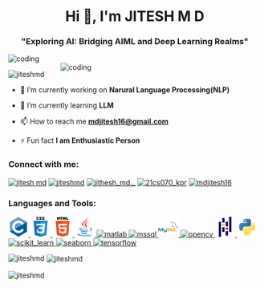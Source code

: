 <h1 align="center">Hi 👋, I'm JITESH M D</h1>

<h3 align="center">"Exploring AI: Bridging AIML and Deep Learning Realms"</h3>

<div class="image-container">
  <img align="right" alt="coding" width="950" src="https://cdn.pixabay.com/photo/2023/08/24/19/15/ai-generated-8211433_1280.png">
</div>

<div style="clear: both;"></div> <!-- Clear the float to ensure the next element doesn't float -->
<div class="image-container">
  <img align="right" alt="coding" width="400" src="https://tremhost.com/blog/wp-content/uploads/2023/05/istockphoto-1364859722-170667a.jpeg">
</div>
<p align="left"> <img src="https://komarev.com/ghpvc/?username=jiteshmd&label=Profile%20views&color=0e75b6&style=flat" alt="jiteshmd" /> </p>

- 🔭 I’m currently working on **Narural Language Processing(NLP)**

- 🌱 I’m currently learning **LLM**

- 📫 How to reach me **mdjitesh16@gmail.com**

- ⚡ Fun fact **I am Enthusiastic Person**

<h3 align="left">Connect with me:</h3>
<p align="left">
<a href="https://linkedin.com/in/jitesh md" target="blank"><img align="center" src="https://raw.githubusercontent.com/rahuldkjain/github-profile-readme-generator/master/src/images/icons/Social/linked-in-alt.svg" alt="jitesh md" height="30" width="40" /></a>
<a href="https://kaggle.com/jiteshmd" target="blank"><img align="center" src="https://raw.githubusercontent.com/rahuldkjain/github-profile-readme-generator/master/src/images/icons/Social/kaggle.svg" alt="jiteshmd" height="30" width="40" /></a>
<a href="https://instagram.com/jithesh_md._" target="blank"><img align="center" src="https://raw.githubusercontent.com/rahuldkjain/github-profile-readme-generator/master/src/images/icons/Social/instagram.svg" alt="jithesh_md._" height="30" width="40" /></a>
<a href="https://www.hackerrank.com/21cs070_kpr" target="blank"><img align="center" src="https://raw.githubusercontent.com/rahuldkjain/github-profile-readme-generator/master/src/images/icons/Social/hackerrank.svg" alt="21cs070_kpr" height="30" width="40" /></a>
<a href="https://www.leetcode.com/mdjitesh16" target="blank"><img align="center" src="https://raw.githubusercontent.com/rahuldkjain/github-profile-readme-generator/master/src/images/icons/Social/leet-code.svg" alt="mdjitesh16" height="30" width="40" /></a>
</p>

<h3 align="left">Languages and Tools:</h3>
<p align="left"> <a href="https://www.cprogramming.com/" target="_blank" rel="noreferrer"> <img src="https://raw.githubusercontent.com/devicons/devicon/master/icons/c/c-original.svg" alt="c" width="40" height="40"/> </a> <a href="https://www.w3schools.com/css/" target="_blank" rel="noreferrer"> <img src="https://raw.githubusercontent.com/devicons/devicon/master/icons/css3/css3-original-wordmark.svg" alt="css3" width="40" height="40"/> </a> <a href="https://www.w3.org/html/" target="_blank" rel="noreferrer"> <img src="https://raw.githubusercontent.com/devicons/devicon/master/icons/html5/html5-original-wordmark.svg" alt="html5" width="40" height="40"/> </a> <a href="https://www.java.com" target="_blank" rel="noreferrer"> <img src="https://raw.githubusercontent.com/devicons/devicon/master/icons/java/java-original.svg" alt="java" width="40" height="40"/> </a> <a href="https://www.mathworks.com/" target="_blank" rel="noreferrer"> <img src="https://upload.wikimedia.org/wikipedia/commons/2/21/Matlab_Logo.png" alt="matlab" width="40" height="40"/> </a> <a href="https://www.microsoft.com/en-us/sql-server" target="_blank" rel="noreferrer"> <img src="https://www.svgrepo.com/show/303229/microsoft-sql-server-logo.svg" alt="mssql" width="40" height="40"/> </a> <a href="https://www.mysql.com/" target="_blank" rel="noreferrer"> <img src="https://raw.githubusercontent.com/devicons/devicon/master/icons/mysql/mysql-original-wordmark.svg" alt="mysql" width="40" height="40"/> </a> <a href="https://opencv.org/" target="_blank" rel="noreferrer"> <img src="https://www.vectorlogo.zone/logos/opencv/opencv-icon.svg" alt="opencv" width="40" height="40"/> </a> <a href="https://pandas.pydata.org/" target="_blank" rel="noreferrer"> <img src="https://raw.githubusercontent.com/devicons/devicon/2ae2a900d2f041da66e950e4d48052658d850630/icons/pandas/pandas-original.svg" alt="pandas" width="40" height="40"/> </a> <a href="https://www.python.org" target="_blank" rel="noreferrer"> <img src="https://raw.githubusercontent.com/devicons/devicon/master/icons/python/python-original.svg" alt="python" width="40" height="40"/> </a> <a href="https://scikit-learn.org/" target="_blank" rel="noreferrer"> <img src="https://upload.wikimedia.org/wikipedia/commons/0/05/Scikit_learn_logo_small.svg" alt="scikit_learn" width="40" height="40"/> </a> <a href="https://seaborn.pydata.org/" target="_blank" rel="noreferrer"> <img src="https://seaborn.pydata.org/_images/logo-mark-lightbg.svg" alt="seaborn" width="40" height="40"/> </a> <a href="https://www.tensorflow.org" target="_blank" rel="noreferrer"> <img src="https://www.vectorlogo.zone/logos/tensorflow/tensorflow-icon.svg" alt="tensorflow" width="40" height="40"/> </a> </p>

<p><img align="left" src="https://github-readme-stats.vercel.app/api/top-langs?username=jiteshmd&show_icons=true&locale=en&layout=compact" alt="jiteshmd" /></p>

<p>&nbsp;<img align="center" src="https://github-readme-stats.vercel.app/api?username=jiteshmd&show_icons=true&locale=en" alt="jiteshmd" /></p>

<p><img align="center" src="https://github-readme-streak-stats.herokuapp.com/?user=jiteshmd&" alt="jiteshmd" /></p>
